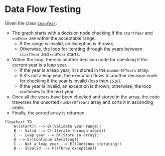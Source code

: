 # Data Flow Testing

Given the class [`LeapYear`](https://github.com/IdelsTak/data-flow-testing/blob/master/src/main/java/data/flow/testing/LeapYear.java):

- The graph starts with a decision node checking if the `startYear` and `endYear` are within the acceptable range. 
  - If the range is invalid, an exception is thrown; 
  - Otherwise, the loop for iterating through the years between `startYear` and `endYear` starts.
- Within the loop, there is another decision node for checking if the current year is a leap year. 
  - If the year is a leap year, it is stored in the `numberOfYears` array. 
  - If it's not a leap year, the execution flows to another decision node for checking if the year is invalid (less than `1618`). 
  - If the year is invalid, an exception is thrown; otherwise, the loop continues to the next year.
- Once all the years have been checked and stored in the array, the code traverses the unsorted `numberOfYears` array and sorts it in ascending order.
- Finally, the sorted array is returned.

```mermaid
flowchart TD
    A((start)) --> B((Validate year range))
    B -- Valid --> C((Iterate through years))
    C -- Leap year --> D((Store in array))
    D --> E((Continue iterating))
    C -- Not a leap year --> E((Continue iterating))
    B -- Invalid --> F((Throw exception))
```

